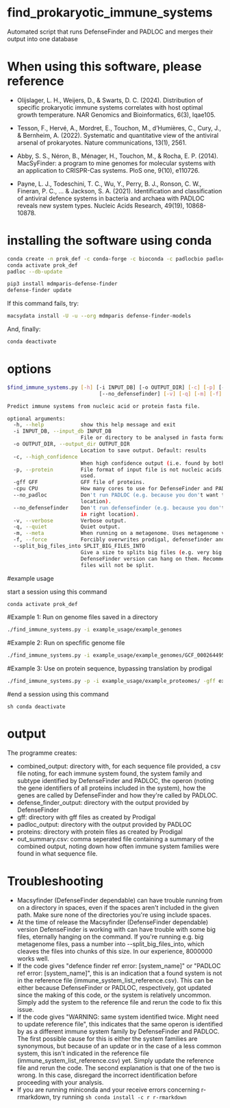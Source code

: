 # find_prokaryotic_immune_systems
Automated script that runs DefenseFinder and PADLOC and merges their output into one database

# When using this software, please reference
- Olijslager, L. H., Weijers, D., & Swarts, D. C. (2024). Distribution of specific prokaryotic immune systems correlates with host optimal growth temperature. NAR Genomics and Bioinformatics, 6(3), lqae105.

- Tesson, F., Hervé, A., Mordret, E., Touchon, M., d’Humières, C., Cury, J., & Bernheim, A. (2022). Systematic and quantitative view of the antiviral arsenal of prokaryotes. Nature communications, 13(1), 2561.

- Abby, S. S., Néron, B., Ménager, H., Touchon, M., & Rocha, E. P. (2014). MacSyFinder: a program to mine genomes for molecular systems with an application to CRISPR-Cas systems. PloS one, 9(10), e110726.

- Payne, L. J., Todeschini, T. C., Wu, Y., Perry, B. J., Ronson, C. W., Fineran, P. C., ... & Jackson, S. A. (2021). Identification and classification of antiviral defence systems in bacteria and archaea with PADLOC reveals new system types. Nucleic Acids Research, 49(19), 10868-10878.

# installing the software using conda
```sh
conda create -n prok_def -c conda-forge -c bioconda -c padlocbio padloc
conda activate prok_def
padloc --db-update

pip3 install mdmparis-defense-finder
defense-finder update
```

If this command fails, try:
```sh
macsydata install -U -u --org mdmparis defense-finder-models
```
And, finally:
```sh
conda deactivate
```

# options
```sh
$find_immune_systems.py [-h] [-i INPUT_DB] [-o OUTPUT_DIR] [-c] [-p] [-gff GFF] [-cpu CPU] [--no_padloc]
                              [--no_defensefinder] [-v] [-q] [-m] [-f] [--split_big_files_into SPLIT_BIG_FILES_INTO]

Predict immune systems from nucleic acid or protein fasta file.

optional arguments:
  -h, --help            show this help message and exit
  -i INPUT_DB, --input_db INPUT_DB
                        File or directory to be analysed in fasta format.
  -o OUTPUT_DIR, --output_dir OUTPUT_DIR
                        Location to save output. Default: results
  -c, --high_confidence
                        When high confidence output (i.e. found by both PADLOC and DefenseFinder is required)
  -p, --protein         File format of input file is not nucleic acids, but protein. In this case, gff needs to be
                        used.
  -gff GFF              GFF file of proteins.
  -cpu CPU              How many cores to use for DefenseFinder and PADLOC. Default: max.
  --no_padloc           Don't run PADLOC (e.g. because you don't want the output or if already run and stored in right
                        location).
  --no_defensefinder    Don't run defensefinder (e.g. because you don't want the output or if already run and stored
                        in right location).
  -v, --verbose         Verbose output.
  -q, --quiet           Quiet output.
  -m, --meta            When running on a metagenome. Uses metagenome version of prodigal.
  -f, --force           Forcibly overwrites prodigal, defensefinder and PADLOC files that already exist.
  --split_big_files_into SPLIT_BIG_FILES_INTO
                        Give a size to splits big files (e.g. very big metagenomes) into for DefenseFinder, as current
                        DefenseFinder version can hang on them. Recommended size: 8000000. If nothing is provided,
                        files will not be split.
```


#example usage

start a session using this command
```sh 
conda activate prok_def
```

#Example 1: Run on genome files saved in a directory
```sh 
./find_immune_systems.py -i example_usage/example_genomes
```

#Example 2: Run on specfific genome file
```sh 
./find_immune_systems.py -i example_usage/example_genomes/GCF_000264495.1_ASM26449v1_genomic.fna
```

#Example 3: Use on protein sequence, bypassing translation by prodigal
```sh 
./find_immune_systems.py -p -i example_usage/example_proteomes/ -gff example_usage/example_gff/
```

#end a session using this command
```
sh conda deactivate
```

# output
The programme creates:

- combined_output: directory with, for each sequence file provided, a csv file noting, for each immune system found, the system family and subtype identified by DefenseFinder and PADLOC, the operon (noting the gene identifiers of all proteins included in the system), how the genes are called by DefenseFinder and how they're called by PADLOC.
- defense_finder_output: directory with the output provided by DefenseFinder
- gff: directory with gff files as created by Prodigal
- padloc_output: directory with the output provided by PADLOC
- proteins: directory with protein files as created by Prodigal
- out_summary.csv: comma seperated file containing a summary of the combined output, noting down how often immune system families were found in what sequence file.

# Troubleshooting
- Macsyfinder (DefenseFinder dependable) can have trouble running from on a directory in spaces, even if the spaces aren't included in the given path. Make sure none of the directories you're using include spaces.
- At the time of release the Macsyfinder (DefenseFinder dependable) version DefenseFinder is working with can have trouble with some big files, eternally hanging on the command. If you're running e.g. big metagenome files, pass a number into --split_big_files_into, which cleaves the files into chunks of this size. In our experience, 8000000 works well.
- If the code gives "defence finder ref error: [system_name]" or "PADLOC ref error: [system_name]", this is an indication that a found system is not in the reference file (immune_system_list_reference.csv). This can be either because DefenseFinder or PADLOC, respectively, got updated since the making of this code, or the system is relatively uncommon. Simply add the system to the reference file and rerun the code to fix this issue. 
- If the code gives "WARNING: same system identified twice. Might need to update reference file", this indicates that the same operon is identified by as a different immune system family by DefenseFinder and PADLOC. The first possible cause for this is either the system families are synonymous, but because of an update or in the case of a less common system, this isn't indicated in the reference file (immune_system_list_reference.csv) yet. Simply update the reference file and rerun the code. The second explanation is that one of the two is wrong. In this case, disregard the incorrect identification before proceeding with your analysis.
- If you are running miniconda and your receive errors concerning r-rmarkdown, try running ```sh conda install -c r r-rmarkdown```

